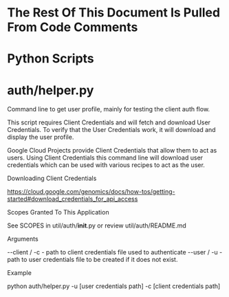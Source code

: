 # The Rest Of This Document Is Pulled From Code Comments

# Python Scripts


# auth/helper.py

Command line to get user profile, mainly for testing the client auth flow.

This script requires Client Credentials and will fetch and download User Credentials.
To verify that the User Credentials work, it will download and display the user profile.

Google Cloud Projects provide Client Credentials that allow them to act as users.
Using Client Credentials this command line will download user credentials which
can be used with various recipes to act as the user.

Downloading Client Credentials

https://cloud.google.com/genomics/docs/how-tos/getting-started#download_credentials_for_api_access

Scopes Granted To This Application

See SCOPES in util/auth/__init__.py or review util/auth/README.md

Arguments

  --client / -c - path to client credentials file used to authenticate
  --user / -u - path to user credentials file to be created if it does not exist.

Example

  python auth/helper.py -u [user credentials path] -c [client credentials path]


